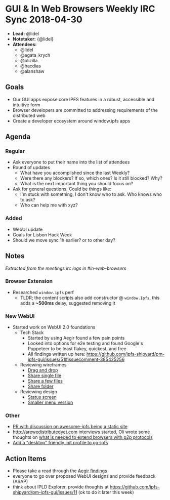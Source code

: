 # GUI & In Web Browsers Weekly IRC Sync 2018-04-30

- **Lead:** @lidel
- **Notetaker:** {@lidel}
- **Attendees:**
  - @lidel
  - @agata_krych
  - @olizilla
  - @hacdias
  - @alanshaw


## Goals

- Our GUI apps expose core IPFS features in a robust, accessible and intuitive form
- Browser developers are committed to addressing requirements of the distributed web
- Create a developer ecosystem around window.ipfs apps


## Agenda

### Regular

- Ask everyone to put their name into the list of attendees
- Round of updates
  - What have you accomplished since the last Weekly?
  - Were there any blockers? If so, which ones? Is it still blocked? Why?
  - What is the next important thing you should focus on?
- Ask for general questions. Could be things like:
  - I'm stuck with something, I don't know who to ask. Who knows who to ask?
  - Who can help me with xyz?

### Added
- WebUI update
- Goals for Lisbon Hack Week
- Should we move sync 1h earlier? or to other day?

## Notes

_Extracted from the meetings irc logs in #in-web-browsers_

### Browser Extension

* Researched `window.ipfs` perf
	* TLDR; the content scripts also add constructor @ `window.Ipfs`, this adds a **~500ms** delay, suggested removing it

### New WebUI

* Started work on WebUI 2.0 foundations
	* Tech Stack
		* Started by using Aegir found a few pain points
		* Looked into options for e2e testing and found Google's Puppeteer to be least flakey, quickest, and free
		* All findings written up here: https://github.com/ipfs-shipyard/pm-ipfs-gui/issues/51#issuecomment-385425256
	* Reviewing wireframes
		*  [Drag and drop](https://invis.io/AVGRKKJ75KT#/293709612_File_screen_-_drag-drop_in_subfolder)
		*  [Share single file](https://invis.io/AVGRKKJ75KT#/293742323_Share_screen_-_single_item)
		*  [Share a few files](https://invis.io/AVGRKKJ75KT#/293763510_Share_screen_-_few_items)
		*  [Share folder](https://invis.io/AVGRKKJ75KT#/293767639_Share_screen_-_folder)
	* Reviewing design
		* [Status screen](https://invis.io/AVGRKKJ75KT#/294213577_Start_Webui_Design) 
		* [Smaller menu version](https://invis.io/AVGRKKJ75KT#/294213563_Start_Webui_Design_Small_Menu)

### Other

- [PR with discussion on awesome-ipfs being a static site](https://github.com/ipfs/awesome-ipfs/pull/130)
- http://arewedistributedyet.com interviews started, Oli wrote some thoughts on [what is needed to extend browsers with p2p protocols](https://github.com/ipfs-shipyard/arewedistributedyet/issues/19)
- [Add a "desktop" friendly init profile to go-ipfs](https://github.com/ipfs/go-ipfs/issues/4989)

## Action Items
- Please take a read through the [Aegir findings](https://github.com/ipfs-shipyard/pm-ipfs-gui/issues/51#issuecomment-385425256)
- everyone to go over proposed WebUI designs and provide feedback (ASAP)
- think about IPLD Explorer, provide thoughts at https://github.com/ipfs-shipyard/pm-ipfs-gui/issues/11 (ok to do it later this week)
